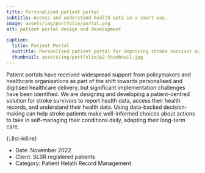 ```yaml
---
title: Personalised patient portal
subtitle: Access and understand health data in a smart way.
image: assets/img/portfolio/portal.png
alt: patient portal design and development

caption:
  title: Patient Portal
  subtitle: Personlised patient portal for improving stroke survivor outcomes.
  thumbnail: assets/img/portfolio/p2-thumbnail.jpg
---
```

Patient portals have received widespread support from policymakers and healthcare organisations as part of the 
shift towards personalised and digitised healthcare delivery, but significant implementation challenges have been 
identified. We are designing and developing a patient-centred solution for stroke survivors to report health data, access their health records, and understand their health data.
Using data-backed decision-making can help stroke patients make well-informed choices about actions to take in self-managing their conditions daily, adapting their long-term care.


{:.list-inline}
- Date: November 2022
- Client: SLSR registered patients
- Category: Patient Helath Record Management

